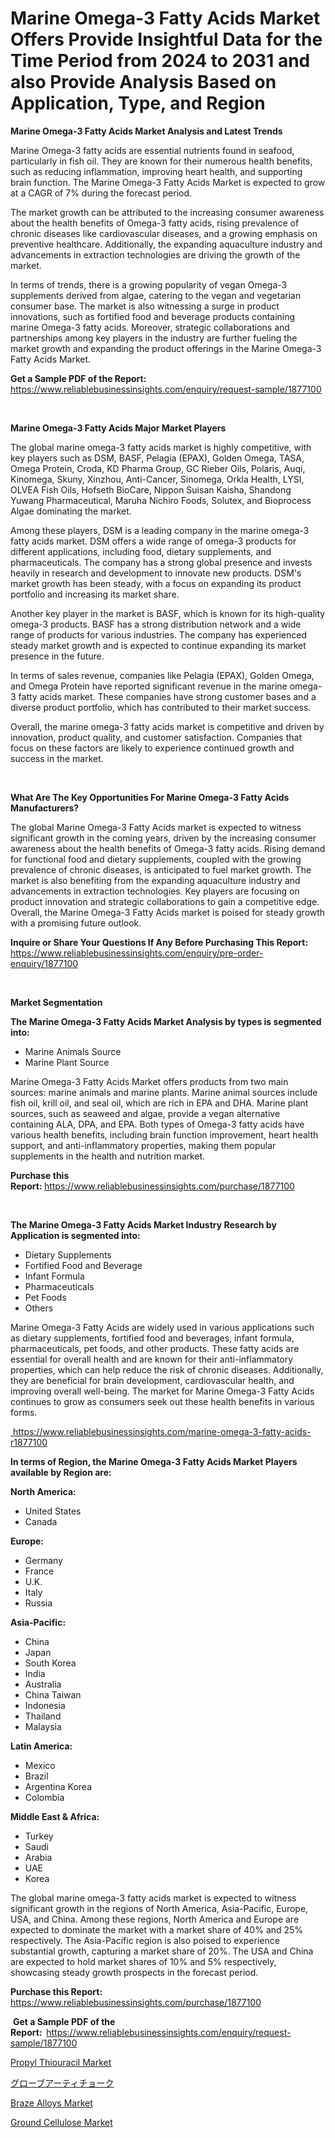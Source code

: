 <p><h1>Marine Omega-3 Fatty Acids Market Offers Provide Insightful Data for the Time Period from 2024 to 2031 and also Provide Analysis Based on Application, Type, and Region</h1></p><p><strong>Marine Omega-3 Fatty Acids Market Analysis and Latest Trends</strong></p>
<p><p>Marine Omega-3 fatty acids are essential nutrients found in seafood, particularly in fish oil. They are known for their numerous health benefits, such as reducing inflammation, improving heart health, and supporting brain function. The Marine Omega-3 Fatty Acids Market is expected to grow at a CAGR of 7% during the forecast period. </p><p>The market growth can be attributed to the increasing consumer awareness about the health benefits of Omega-3 fatty acids, rising prevalence of chronic diseases like cardiovascular diseases, and a growing emphasis on preventive healthcare. Additionally, the expanding aquaculture industry and advancements in extraction technologies are driving the growth of the market.</p><p>In terms of trends, there is a growing popularity of vegan Omega-3 supplements derived from algae, catering to the vegan and vegetarian consumer base. The market is also witnessing a surge in product innovations, such as fortified food and beverage products containing marine Omega-3 fatty acids. Moreover, strategic collaborations and partnerships among key players in the industry are further fueling the market growth and expanding the product offerings in the Marine Omega-3 Fatty Acids Market.</p></p>
<p><strong>Get a Sample PDF of the Report:&nbsp;</strong> <a href="https://www.reliablebusinessinsights.com/enquiry/request-sample/1877100">https://www.reliablebusinessinsights.com/enquiry/request-sample/1877100</a></p>
<p>&nbsp;</p>
<p><strong>Marine Omega-3 Fatty Acids Major Market Players</strong></p>
<p><p>The global marine omega-3 fatty acids market is highly competitive, with key players such as DSM, BASF, Pelagia (EPAX), Golden Omega, TASA, Omega Protein, Croda, KD Pharma Group, GC Rieber Oils, Polaris, Auqi, Kinomega, Skuny, Xinzhou, Anti-Cancer, Sinomega, Orkla Health, LYSI, OLVEA Fish Oils, Hofseth BioCare, Nippon Suisan Kaisha, Shandong Yuwang Pharmaceutical, Maruha Nichiro Foods, Solutex, and Bioprocess Algae dominating the market.</p><p>Among these players, DSM is a leading company in the marine omega-3 fatty acids market. DSM offers a wide range of omega-3 products for different applications, including food, dietary supplements, and pharmaceuticals. The company has a strong global presence and invests heavily in research and development to innovate new products. DSM's market growth has been steady, with a focus on expanding its product portfolio and increasing its market share.</p><p>Another key player in the market is BASF, which is known for its high-quality omega-3 products. BASF has a strong distribution network and a wide range of products for various industries. The company has experienced steady market growth and is expected to continue expanding its market presence in the future.</p><p>In terms of sales revenue, companies like Pelagia (EPAX), Golden Omega, and Omega Protein have reported significant revenue in the marine omega-3 fatty acids market. These companies have strong customer bases and a diverse product portfolio, which has contributed to their market success.</p><p>Overall, the marine omega-3 fatty acids market is competitive and driven by innovation, product quality, and customer satisfaction. Companies that focus on these factors are likely to experience continued growth and success in the market.</p></p>
<p>&nbsp;</p>
<p><strong>What Are The Key Opportunities For Marine Omega-3 Fatty Acids Manufacturers?</strong></p>
<p><p>The global Marine Omega-3 Fatty Acids market is expected to witness significant growth in the coming years, driven by the increasing consumer awareness about the health benefits of Omega-3 fatty acids. Rising demand for functional food and dietary supplements, coupled with the growing prevalence of chronic diseases, is anticipated to fuel market growth. The market is also benefiting from the expanding aquaculture industry and advancements in extraction technologies. Key players are focusing on product innovation and strategic collaborations to gain a competitive edge. Overall, the Marine Omega-3 Fatty Acids market is poised for steady growth with a promising future outlook.</p></p>
<p><strong>Inquire or Share Your Questions If Any Before Purchasing This Report:</strong> <a href="https://www.reliablebusinessinsights.com/enquiry/pre-order-enquiry/1877100">https://www.reliablebusinessinsights.com/enquiry/pre-order-enquiry/1877100</a></p>
<p>&nbsp;</p>
<p><strong>Market Segmentation</strong></p>
<p><strong>The Marine Omega-3 Fatty Acids Market Analysis by types is segmented into:</strong></p>
<p><ul><li>Marine Animals Source</li><li>Marine Plant Source</li></ul></p>
<p><p>Marine Omega-3 Fatty Acids Market offers products from two main sources: marine animals and marine plants. Marine animal sources include fish oil, krill oil, and seal oil, which are rich in EPA and DHA. Marine plant sources, such as seaweed and algae, provide a vegan alternative containing ALA, DPA, and EPA. Both types of Omega-3 fatty acids have various health benefits, including brain function improvement, heart health support, and anti-inflammatory properties, making them popular supplements in the health and nutrition market.</p></p>
<p><strong>Purchase this Report:&nbsp;</strong><a href="https://www.reliablebusinessinsights.com/purchase/1877100">https://www.reliablebusinessinsights.com/purchase/1877100</a></p>
<p>&nbsp;</p>
<p><strong>The Marine Omega-3 Fatty Acids Market Industry Research by Application is segmented into:</strong></p>
<p><ul><li>Dietary Supplements</li><li>Fortified Food and Beverage</li><li>Infant Formula</li><li>Pharmaceuticals</li><li>Pet Foods</li><li>Others</li></ul></p>
<p><p>Marine Omega-3 Fatty Acids are widely used in various applications such as dietary supplements, fortified food and beverages, infant formula, pharmaceuticals, pet foods, and other products. These fatty acids are essential for overall health and are known for their anti-inflammatory properties, which can help reduce the risk of chronic diseases. Additionally, they are beneficial for brain development, cardiovascular health, and improving overall well-being. The market for Marine Omega-3 Fatty Acids continues to grow as consumers seek out these health benefits in various forms.</p></p>
<p><a href="https://www.reliablebusinessinsights.com/marine-omega-3-fatty-acids-r1877100">&nbsp;https://www.reliablebusinessinsights.com/marine-omega-3-fatty-acids-r1877100</a></p>
<p><strong>In terms of Region, the Marine Omega-3 Fatty Acids Market Players available by Region are:</strong></p>
<p>
    <p> <strong> North America: </strong>
        <ul>
            <li>United States</li>
            <li>Canada</li>
        </ul>
        </p> 
    <p> <strong> Europe: </strong>
        <ul>
            <li>Germany</li>
            <li>France</li>
            <li>U.K.</li>
            <li>Italy</li>
            <li>Russia</li>
        </ul>
        </p> 
    <p> <strong> Asia-Pacific: </strong>
        <ul>
            <li>China</li>
            <li>Japan</li>
            <li>South Korea</li>
            <li>India</li>
            <li>Australia</li>
            <li>China Taiwan</li>
            <li>Indonesia</li>
            <li>Thailand</li>
            <li>Malaysia</li>
        </ul>
        </p> 
    <p> <strong> Latin America: </strong>
        <ul>
            <li>Mexico</li>
            <li>Brazil</li>
            <li>Argentina Korea</li>
            <li>Colombia</li>
        </ul>
        </p> 
    <p> <strong> Middle East & Africa: </strong>
        <ul>
            <li>Turkey</li>
            <li>Saudi</li>
            <li>Arabia</li>
            <li>UAE</li>
            <li>Korea</li>
        </ul>
    </p>
    </p>
<p><p>The global marine omega-3 fatty acids market is expected to witness significant growth in the regions of North America, Asia-Pacific, Europe, USA, and China. Among these regions, North America and Europe are expected to dominate the market with a market share of 40% and 25% respectively. The Asia-Pacific region is also poised to experience substantial growth, capturing a market share of 20%. The USA and China are expected to hold market shares of 10% and 5% respectively, showcasing steady growth prospects in the forecast period.</p></p>
<p><strong>Purchase this Report: </strong><a href="https://www.reliablebusinessinsights.com/purchase/1877100">https://www.reliablebusinessinsights.com/purchase/1877100</a></p>
<p>&nbsp;<strong>Get a Sample PDF of the Report:&nbsp;&nbsp;</strong><a href="https://www.reliablebusinessinsights.com/enquiry/request-sample/1877100">https://www.reliablebusinessinsights.com/enquiry/request-sample/1877100</a></p>
<p><strong></strong></p>
<p><p><a href="https://issuu.com/reportprime-2/docs/propyl-thiouracil-market-size-2030.pptx">Propyl Thiouracil Market</a></p><p><a href="https://github.com/xtkhtofdt934839/Market-Research-Report-List-3/blob/main/50279875031.md">グローブアーティチョーク</a></p><p><a href="https://medium.com/@stephanmorissette/global-braze-alloys-market-share-and-growth-opportunities-and-market-size-growing-with-a-cagr-of-9-9-63d6ab6111c4">Braze Alloys Market</a></p><p><a href="https://medium.com/@soloncarter1929/ground-cellulose-market-trends-a-detailed-study-of-its-market-segmentation-and-analyzing-the-7dc534c646ed">Ground Cellulose Market</a></p></p>